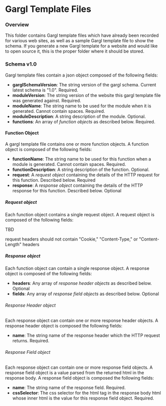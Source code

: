 # Gargl Template Files

### Overview

This folder contains Gargl template files which have already been recorded for various web sites, as well as a sample Gargl template file to show the schema. If you generate a new Gargl template for a website and would like to open source it, this is the proper folder where it should be stored.

### Schema v1.0

Gargl template files contain a json object composed of the following fields:

- **garglSchemaVersion**: The string version of the gargl schema. Current latest schema is "1.0". Required.
- **moduleVersion**: The string version of the website this gargl template file was generated against. Required.
- **moduleName**: The string name to be used for the module when it is generated. Cannot contain spaces. Required.
- **moduleDescription**: A string description of the module. Optional.
- **functions**: An array of *function objects* as described below. Required.

#### Function Object

A gargl template file contains one or more function objects. A function object is composed of the following fields:

- **functionName**: The string name to be used for this function when a module is generated. Cannot contain spaces. Required.
- **functionDescription**: A string description of the function. Optional.
- **request**: A *request object* containing the details of the HTTP request for this function. Described below. Required
- **response**: A *response object* containing the details of the HTTP response for this function. Described below. Optional

##### Request object

Each function object contains a single request object. A request object is composed of the following fields:

TBD

request headers should not contain "Cookie," "Content-Type," or "Content-Length" headers 

##### Response object

Each function object can contain a single response object. A response object is composed of the following fields:

- **headers**: Any array of *response header objects* as described below. Optional
- **fields**: Any array of *response field objects* as described below. Optional

###### Response Header object

Each response object can contain one or more response header objects. A response header object is composed the following fields:

- **name**: The string name of the response header which the HTTP request returns. Required.

###### Response Field object

Each response object can contain one or more response field objects. A response field object is a value parsed from the returned html in the response body. A response field object is composed the following fields:

- **name**: The string name of the response field. Required.
- **cssSelector**: The css selector for the html tag in the response body html whose inner html is the value for this response field object. Required.



